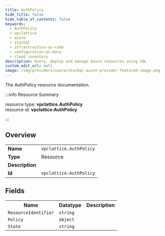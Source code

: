 ```yaml
---
title: AuthPolicy
hide_title: false
hide_table_of_contents: false
keywords:
  - AuthPolicy
  - vpclattice
  - azure
  - stackql
  - infrastructure-as-code
  - configuration-as-data
  - cloud inventory
description: Query, deploy and manage Azure resources using SQL
custom_edit_url: null
image: /img/providers/azure/stackql-azure-provider-featured-image.png
---
```

The AuthPolicy resource documentation.

:::info Resource Summary

<div class="row">
<div class="providerDocColumn">
<span>resource type:&nbsp;<b>vpclattice.AuthPolicy</b></span><br />
<span>resource id:&nbsp;<b>vpclattice:AuthPolicy</b></span><br />
</div>
</div>

:::

## Overview
<table><tbody>
<tr><td><b>Name</b></td><td><code>vpclattice.AuthPolicy</code></td></tr>
<tr><td><b>Type</b></td><td>Resource</td></tr>
<tr><td><b>Description</b></td><td></td></tr>
<tr><td><b>Id</b></td><td><code>vpclattice:AuthPolicy</code></td></tr>
</tbody></table>

## Fields
<table><tbody>
<tr><th>Name</th><th>Datatype</th><th>Description</th></tr>
<tr><td><code>ResourceIdentifier</code></td><td><code>string</code></td><td></td></tr><tr><td><code>Policy</code></td><td><code>object</code></td><td></td></tr><tr><td><code>State</code></td><td><code>string</code></td><td></td></tr>
</tbody></table>